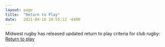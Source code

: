 ```yaml
---
layout: page
title:  "Return to Play"
date:   2021-04-16 20:55:12 -0400
---
```


</p>Midwest rugby has released updated return to play criteria for club rugby: <a target="about" href="https://www.midwest.rugby/covid-19-rtp" >Return to play</a></p>
